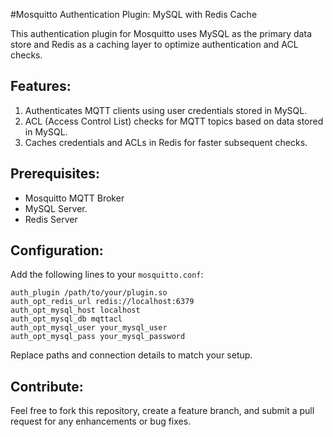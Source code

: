 #Mosquitto Authentication Plugin: MySQL with Redis Cache

This authentication plugin for Mosquitto uses MySQL as the primary data store and Redis as a caching layer to optimize authentication and ACL checks.


## Features:

1.  Authenticates MQTT clients using user credentials stored in MySQL.
2.  ACL (Access Control List) checks for MQTT topics based on data stored in MySQL.
3.  Caches credentials and ACLs in Redis for faster subsequent checks.

## Prerequisites:

-   Mosquitto MQTT Broker
-   MySQL Server.
-   Redis Server

## Configuration:

Add the following lines to your `mosquitto.conf`:

    auth_plugin /path/to/your/plugin.so
    auth_opt_redis_url redis://localhost:6379
    auth_opt_mysql_host localhost
    auth_opt_mysql_db mqttacl
    auth_opt_mysql_user your_mysql_user
    auth_opt_mysql_pass your_mysql_password

Replace paths and connection details to match your setup.

## Contribute:
Feel free to fork this repository, create a feature branch, and submit a pull request for any enhancements or bug fixes.
